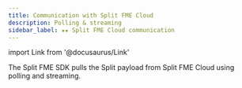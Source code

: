 ```yaml
---
title: Communication with Split FME Cloud
description: Polling & streaming
sidebar_label: ★★ Split FME Cloud communication
---
```

import Link from '@docusaurus/Link'

The Split FME SDK pulls the <Link to="./split-payload">Split payload</Link> from Split FME Cloud using polling and streaming.